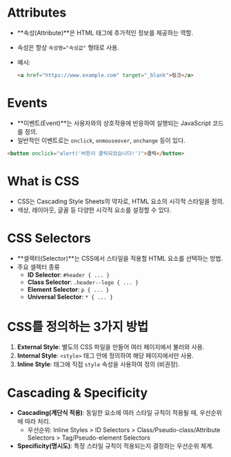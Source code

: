 # Attributes
- **속성(Attribute)**은 HTML 태그에 추가적인 정보를 제공하는 역할.
- 속성은 항상 `속성명="속성값"` 형태로 사용.
- 예시:
  
  ```html
  <a href="https://www.example.com" target="_blank">링크</a>
  ```

# Events
- **이벤트(Event)**는 사용자와의 상호작용에 반응하여 실행되는 JavaScript 코드를 정의.
- 일반적인 이벤트로는 `onclick`, `onmouseover`, `onchange` 등이 있다.

```html
<button onclick="alert('버튼이 클릭되었습니다!')">클릭</button>
```

# What is CSS
- CSS는 Cascading Style Sheets의 약자로, HTML 요소의 시각적 스타일을 정의.
- 색상, 레이아웃, 글꼴 등 다양한 시각적 요소를 설정할 수 있다.

# CSS Selectors
- **셀렉터(Selector)**는 CSS에서 스타일을 적용할 HTML 요소를 선택하는 방법.
- 주요 셀렉터 종류
  - **ID Selector**: `#header { ... }`
  - **Class Selector**: `.header--logo { ... }`
  - **Element Selector**: `p { ... }`
  - **Universal Selector**: `* { ... }`

# CSS를 정의하는 3가지 방법
1. **External Style**: 별도의 CSS 파일을 만들어 여러 페이지에서 불러와 사용.
2. **Internal Style**: `<style>` 태그 안에 정의하여 해당 페이지에서만 사용.
3. **Inline Style**: 태그에 직접 `style` 속성을 사용하여 정의 (비권장).

# Cascading & Specificity
- **Cascading(계단식 적용)**: 동일한 요소에 여러 스타일 규칙이 적용될 때, 우선순위에 따라 처리.
  - 우선순위: Inline Styles > ID Selectors > Class/Pseudo-class/Attribute Selectors > Tag/Pseudo-element Selectors
- **Specificity(명시도)**: 특정 스타일 규칙이 적용되는지 결정하는 우선순위 체계.

